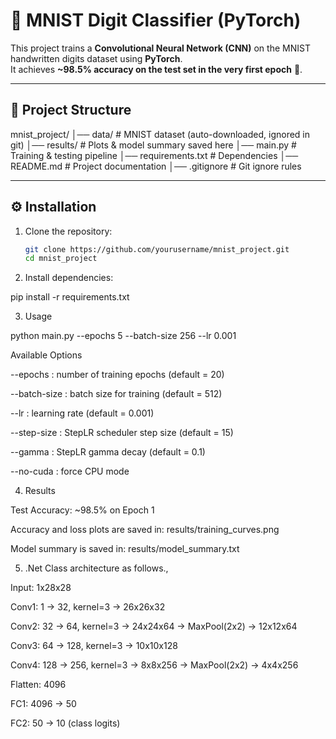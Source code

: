 # 🧠 MNIST Digit Classifier (PyTorch)

This project trains a **Convolutional Neural Network (CNN)** on the MNIST handwritten digits dataset using **PyTorch**.  
It achieves **~98.5% accuracy on the test set in the very first epoch** 🚀.

---

## 📂 Project Structure
mnist_project/
│── data/ # MNIST dataset (auto-downloaded, ignored in git)
│── results/ # Plots & model summary saved here
│── main.py # Training & testing pipeline
│── requirements.txt # Dependencies
│── README.md # Project documentation
│── .gitignore # Git ignore rules


---

## ⚙️ Installation

1. Clone the repository:
   ```bash
   git clone https://github.com/yourusername/mnist_project.git
   cd mnist_project

2. Install dependencies:

pip install -r requirements.txt

3. Usage

python main.py --epochs 5 --batch-size 256 --lr 0.001

Available Options

--epochs : number of training epochs (default = 20)

--batch-size : batch size for training (default = 512)

--lr : learning rate (default = 0.001)

--step-size : StepLR scheduler step size (default = 15)

--gamma : StepLR gamma decay (default = 0.1)

--no-cuda : force CPU mode

4. Results

Test Accuracy: ~98.5% on Epoch 1

Accuracy and loss plots are saved in: results/training_curves.png

Model summary is saved in: results/model_summary.txt

5. .Net Class architecture as follows.,

Input: 1x28x28

Conv1: 1 → 32, kernel=3 → 26x26x32

Conv2: 32 → 64, kernel=3 → 24x24x64 → MaxPool(2x2) → 12x12x64

Conv3: 64 → 128, kernel=3 → 10x10x128

Conv4: 128 → 256, kernel=3 → 8x8x256 → MaxPool(2x2) → 4x4x256

Flatten: 4096

FC1: 4096 → 50

FC2: 50 → 10 (class logits)